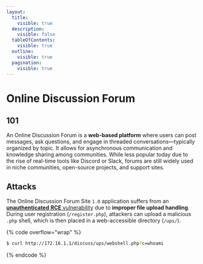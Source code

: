 ```yaml
---
layout:
  title:
    visible: true
  description:
    visible: false
  tableOfContents:
    visible: true
  outline:
    visible: true
  pagination:
    visible: true
---
```


# Online Discussion Forum

## 101

An Online Discussion Forum is a **web-based platform** where users can post messages, ask questions, and engage in threaded conversations—typically organized by topic. It allows for asynchronous communication and knowledge sharing among communities. While less popular today due to the rise of real-time tools like Discord or Slack, forums are still widely used in niche communities, open-source projects, and support sites.

## Attacks

The Online Discussion Forum Site `1.0` application suffers from an [**unauthenticated** **RCE** vulnerability](https://www.exploit-db.com/exploits/48512) due to **improper file upload handling**. During user registration (`/register.php`), attackers can upload a malicious `.php` shell, which is then placed in a web-accessible directory (`/ups/`).

{% code overflow="wrap" %}
```bash
$ curl http://172.16.1.1/discuss/ups/webshell.php?c=whoami
```
{% endcode %}
